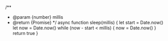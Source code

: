 /**
 * @param {number} millis
 * @return {Promise}
 */
async function sleep(millis) {
    let start = Date.now()
    let now = Date.now()
    while (now - start < millis) {
        now = Date.now()
    }
    return true
}
